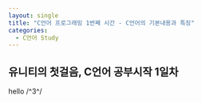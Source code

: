 ```yaml
---
layout: single
title: "C언어 프로그래밍 1번째 시간 - C언어의 기본내용과 특징"
categories:
  - C언어 Study
---
```


## 유니티의 첫걸음, C언어 공부시작 1일차
hello /^3^/
